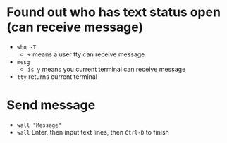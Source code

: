 # Found out who has text status open (can receive message)
- `who -T`
  - `+` means a user tty can receive message
- `mesg`
  - `is y` means you current terminal can receive message
- `tty` returns current terminal

# Send message
- `wall "Message"`
- `wall` Enter, then input text lines, then `Ctrl-D` to finish
